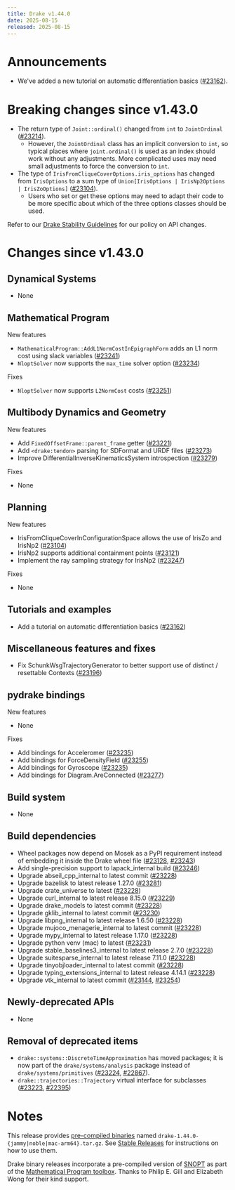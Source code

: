 ```yaml
---
title: Drake v1.44.0
date: 2025-08-15
released: 2025-08-15
---
```


# Announcements

* We've added a new tutorial on automatic differentiation basics ([#23162][_#23162]).

# Breaking changes since v1.43.0

* The return type of `Joint::ordinal()` changed from `int` to `JointOrdinal`
  ([#23214][_#23214]).
  * However, the `JointOrdinal` class has an implicit conversion to `int`, so
    typical places where `joint.ordinal()` is used as an index should work
    without any adjustments. More complicated uses may need small adjustments
    to force the conversion to `int`.
* The type of `IrisFromCliqueCoverOptions.iris_options` has changed from
  `IrisOptions` to a sum type of `Union[IrisOptions | IrisNp2Options |
  IrisZoOptions]` ([#23104][_#23104]).
  * Users who set or get these options may need to adapt their code to be more
    specific about which of the three options classes should be used.

Refer to our [Drake Stability Guidelines](/stable.html) for our policy
on API changes.

# Changes since v1.43.0

## Dynamical Systems

<!-- <relnotes for systems go here> -->

* None

## Mathematical Program

<!-- <relnotes for solvers go here> -->

New features

* `MathematicalProgram::AddL1NormCostInEpigraphForm` adds an L1 norm cost using slack variables ([#23241][_#23241])
* `NloptSolver` now supports the `max_time` solver option ([#23234][_#23234])

Fixes

* `NloptSolver` now supports `L2NormCost` costs ([#23251][_#23251])

## Multibody Dynamics and Geometry

<!-- <relnotes for geometry,multibody go here> -->

New features

* Add `FixedOffsetFrame::parent_frame` getter ([#23221][_#23221])
* Add `<drake:tendon>` parsing for SDFormat and URDF files ([#23273][_#23273])
* Improve DifferentialInverseKinematicsSystem introspection ([#23279][_#23279])

Fixes

* None

## Planning

<!-- <relnotes for planning go here> -->

New features

* IrisFromCliqueCoverInConfigurationSpace allows the use of IrisZo and IrisNp2 ([#23104][_#23104])
* IrisNp2 supports additional containment points ([#23121][_#23121])
* Implement the ray sampling strategy for IrisNp2 ([#23247][_#23247])

Fixes

* None

## Tutorials and examples

<!-- <relnotes for examples,tutorials go here> -->

* Add a tutorial on automatic differentiation basics ([#23162][_#23162])

## Miscellaneous features and fixes

<!-- <relnotes for common,math,lcm,lcmtypes,manipulation,perception,visualization go here> -->

* Fix SchunkWsgTrajectoryGenerator to better support use of distinct / resettable Contexts ([#23196][_#23196])

## pydrake bindings

<!-- <relnotes for bindings go here> -->

New features

* None

Fixes

* Add bindings for Acceleromer ([#23235][_#23235])
* Add bindings for ForceDensityField ([#23255][_#23255])
* Add bindings for Gyroscope ([#23235][_#23235])
* Add bindings for Diagram.AreConnected ([#23277][_#23277])

## Build system

<!-- <relnotes for cmake,doc,setup,third_party,tools go here> -->

* None

## Build dependencies

<!-- <relnotes for workspace go here> -->

* Wheel packages now depend on Mosek as a PyPI requirement instead of embedding it inside the Drake wheel file ([#23128][_#23128], [#23243][_#23243])
* Add single-precision support to lapack_internal build ([#23246][_#23246])
* Upgrade abseil_cpp_internal to latest commit ([#23228][_#23228])
* Upgrade bazelisk to latest release 1.27.0 ([#23281][_#23281])
* Upgrade crate_universe to latest ([#23228][_#23228])
* Upgrade curl_internal to latest release 8.15.0 ([#23229][_#23229])
* Upgrade drake_models to latest commit ([#23228][_#23228])
* Upgrade gklib_internal to latest commit ([#23230][_#23230])
* Upgrade libpng_internal to latest release 1.6.50 ([#23228][_#23228])
* Upgrade mujoco_menagerie_internal to latest commit ([#23228][_#23228])
* Upgrade mypy_internal to latest release 1.17.0 ([#23228][_#23228])
* Upgrade python venv (mac) to latest ([#23231][_#23231])
* Upgrade stable_baselines3_internal to latest release 2.7.0 ([#23228][_#23228])
* Upgrade suitesparse_internal to latest release 7.11.0 ([#23228][_#23228])
* Upgrade tinyobjloader_internal to latest commit ([#23228][_#23228])
* Upgrade typing_extensions_internal to latest release 4.14.1 ([#23228][_#23228])
* Upgrade vtk_internal to latest commit ([#23144][_#23144], [#23254][_#23254])

## Newly-deprecated APIs

* None

## Removal of deprecated items

* `drake::systems::DiscreteTimeApproximation` has moved packages; it is now part of the `drake/systems/analysis` package instead of `drake/systems/primitives` ([#23224][_#23224], [#22867][_#22867]).
* `drake::trajectories::Trajectory` virtual interface for subclasses ([#23223][_#23223], [#22395][_#22395])

# Notes

This release provides [pre-compiled binaries](https://github.com/RobotLocomotion/drake/releases/tag/v1.44.0) named
``drake-1.44.0-{jammy|noble|mac-arm64}.tar.gz``. See [Stable Releases](/from_binary.html#stable-releases) for instructions on how to use them.

Drake binary releases incorporate a pre-compiled version of [SNOPT](https://ccom.ucsd.edu/~optimizers/solvers/snopt/) as part of the
[Mathematical Program toolbox](https://drake.mit.edu/doxygen_cxx/group__solvers.html). Thanks to
Philip E. Gill and Elizabeth Wong for their kind support.

<!-- <begin issue links> -->
[_#22395]: https://github.com/RobotLocomotion/drake/pull/22395
[_#22867]: https://github.com/RobotLocomotion/drake/pull/22867
[_#22951]: https://github.com/RobotLocomotion/drake/pull/22951
[_#23104]: https://github.com/RobotLocomotion/drake/pull/23104
[_#23121]: https://github.com/RobotLocomotion/drake/pull/23121
[_#23128]: https://github.com/RobotLocomotion/drake/pull/23128
[_#23144]: https://github.com/RobotLocomotion/drake/pull/23144
[_#23162]: https://github.com/RobotLocomotion/drake/pull/23162
[_#23196]: https://github.com/RobotLocomotion/drake/pull/23196
[_#23214]: https://github.com/RobotLocomotion/drake/pull/23214
[_#23221]: https://github.com/RobotLocomotion/drake/pull/23221
[_#23223]: https://github.com/RobotLocomotion/drake/pull/23223
[_#23224]: https://github.com/RobotLocomotion/drake/pull/23224
[_#23228]: https://github.com/RobotLocomotion/drake/pull/23228
[_#23229]: https://github.com/RobotLocomotion/drake/pull/23229
[_#23230]: https://github.com/RobotLocomotion/drake/pull/23230
[_#23231]: https://github.com/RobotLocomotion/drake/pull/23231
[_#23234]: https://github.com/RobotLocomotion/drake/pull/23234
[_#23235]: https://github.com/RobotLocomotion/drake/pull/23235
[_#23241]: https://github.com/RobotLocomotion/drake/pull/23241
[_#23243]: https://github.com/RobotLocomotion/drake/pull/23243
[_#23246]: https://github.com/RobotLocomotion/drake/pull/23246
[_#23247]: https://github.com/RobotLocomotion/drake/pull/23247
[_#23251]: https://github.com/RobotLocomotion/drake/pull/23251
[_#23254]: https://github.com/RobotLocomotion/drake/pull/23254
[_#23255]: https://github.com/RobotLocomotion/drake/pull/23255
[_#23273]: https://github.com/RobotLocomotion/drake/pull/23273
[_#23277]: https://github.com/RobotLocomotion/drake/pull/23277
[_#23279]: https://github.com/RobotLocomotion/drake/pull/23279
[_#23281]: https://github.com/RobotLocomotion/drake/pull/23281
<!-- <end issue links> -->

<!--
  Current oldest_commit 2a041e59c6bf946cbf5516bb891bbbd7add8c853 (exclusive).
  Current newest_commit c42ecc52288850fad9c171218538eadb201c0b6b (inclusive).
-->
